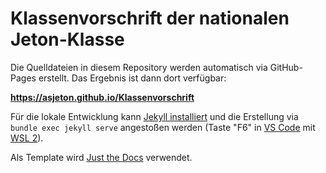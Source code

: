 # Klassenvorschrift der nationalen Jeton-Klasse

Die Quelldateien in diesem Repository werden automatisch via GitHub-Pages erstellt.
Das Ergebnis ist dann dort verfügbar:

**https://asjeton.github.io/Klassenvorschrift**

Für die lokale Entwicklung kann [Jekyll installiert](https://jekyllrb.com/docs/installation/ubuntu/) und die Erstellung via `bundle exec jekyll serve` angestoßen werden (Taste "F6" in [VS Code](https://code.visualstudio.com/) mit [WSL 2](https://docs.microsoft.com/de-de/windows/wsl/install-win10)).

Als Template wird [Just the Docs](https://pmarsceill.github.io/just-the-docs/) verwendet.
